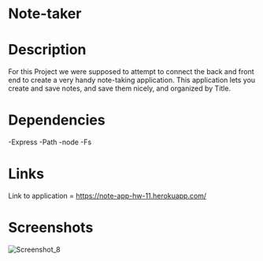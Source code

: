 # Note-taker
# Description
For this Project we were supposed to attempt to connect the back and front end to create a very handy note-taking application. 
This application lets you create and save notes, and save them nicely, and organized by Title.
# Dependencies
-Express
-Path
-node
-Fs
# Links
Link to application = https://note-app-hw-11.herokuapp.com/
# Screenshots
![Screenshot_8](https://user-images.githubusercontent.com/79290402/126096447-1a12db03-0b40-4e54-946c-18fa8fb0f07f.png)
